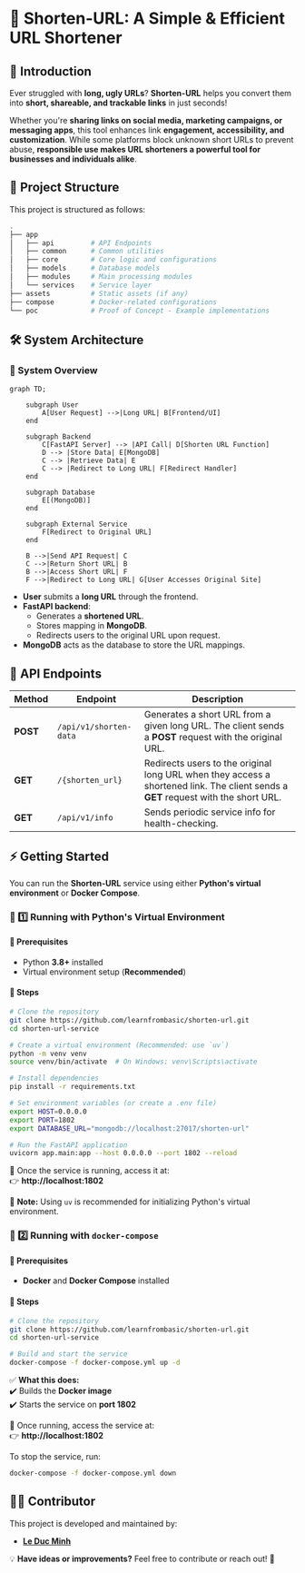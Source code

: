 # **🚀 Shorten-URL: A Simple & Efficient URL Shortener**  

## **🔗 Introduction**  
Ever struggled with **long, ugly URLs**? **Shorten-URL** helps you convert them into **short, shareable, and trackable links** in just seconds!  

Whether you're **sharing links on social media, marketing campaigns, or messaging apps**, this tool enhances link **engagement, accessibility, and customization**. While some platforms block unknown short URLs to prevent abuse, **responsible use makes URL shorteners a powerful tool for businesses and individuals alike**.  

## **📂 Project Structure**  
This project is structured as follows:  

```bash
.
├── app
│   ├── api         # API Endpoints
│   ├── common      # Common utilities
│   ├── core        # Core logic and configurations
│   ├── models      # Database models
│   ├── modules     # Main processing modules
│   └── services    # Service layer
├── assets          # Static assets (if any)
├── compose         # Docker-related configurations
└── poc             # Proof of Concept - Example implementations
```



## **🛠️ System Architecture**  

### **🔹 System Overview**  

```mermaid
graph TD;
    
    subgraph User
        A[User Request] -->|Long URL| B[Frontend/UI]
    end
    
    subgraph Backend
        C[FastAPI Server] --> |API Call| D[Shorten URL Function]
        D --> |Store Data| E[MongoDB]
        C --> |Retrieve Data| E
        C --> |Redirect to Long URL| F[Redirect Handler]
    end

    subgraph Database
        E[(MongoDB)]
    end

    subgraph External Service
        F[Redirect to Original URL]
    end

    B -->|Send API Request| C
    C -->|Return Short URL| B
    B -->|Access Short URL| F
    F -->|Redirect to Long URL| G[User Accesses Original Site]
```

- **User** submits a **long URL** through the frontend.  
- **FastAPI backend**:
  - Generates a **shortened URL**.
  - Stores mapping in **MongoDB**.
  - Redirects users to the original URL upon request.  
- **MongoDB** acts as the database to store the URL mappings.  


## **📡 API Endpoints**  

| **Method** | **Endpoint**           | **Description**                                                                                                                    |
| ---------- | ---------------------- | ---------------------------------------------------------------------------------------------------------------------------------- |
| **POST**   | `/api/v1/shorten-data` | Generates a short URL from a given long URL. The client sends a **POST** request with the original URL.                            |
| **GET**    | `/{shorten_url}`       | Redirects users to the original long URL when they access a shortened link. The client sends a **GET** request with the short URL. |
| **GET**    | `/api/v1/info`         | Sends periodic service info for health-checking.                                                                                   |

## **⚡ Getting Started**  

You can run the **Shorten-URL** service using either **Python's virtual environment** or **Docker Compose**.

### **🐍 1️⃣ Running with Python's Virtual Environment**  

#### **🔹 Prerequisites**  
- Python **3.8+** installed  
- Virtual environment setup (**Recommended**)  

#### **🔹 Steps**  

```bash
# Clone the repository
git clone https://github.com/learnfrombasic/shorten-url.git
cd shorten-url-service

# Create a virtual environment (Recommended: use `uv`)
python -m venv venv
source venv/bin/activate  # On Windows: venv\Scripts\activate

# Install dependencies
pip install -r requirements.txt

# Set environment variables (or create a .env file)
export HOST=0.0.0.0
export PORT=1802
export DATABASE_URL="mongodb://localhost:27017/shorten-url"

# Run the FastAPI application
uvicorn app.main:app --host 0.0.0.0 --port 1802 --reload
```

🔹 Once the service is running, access it at:  
👉 **http://localhost:1802**  

📌 **Note:** Using `uv` is recommended for initializing Python's virtual environment.


### **🐳 2️⃣ Running with `docker-compose`**  

#### **🔹 Prerequisites**  
- **Docker** and **Docker Compose** installed  

#### **🔹 Steps**  

```bash
# Clone the repository
git clone https://github.com/learnfrombasic/shorten-url.git
cd shorten-url-service

# Build and start the service
docker-compose -f docker-compose.yml up -d
```

✅ **What this does:**  
✔️ Builds the **Docker image**  
✔️ Starts the service on **port 1802**  

🔹 Once running, access the service at:  
👉 **http://localhost:1802**  

To stop the service, run:
```bash
docker-compose -f docker-compose.yml down
```
## **👨‍💻 Contributor**  
This project is developed and maintained by:  
- **[Le Duc Minh](https://github.com/MinLee0210)**  

💡 **Have ideas or improvements?** Feel free to contribute or reach out! 🚀  

